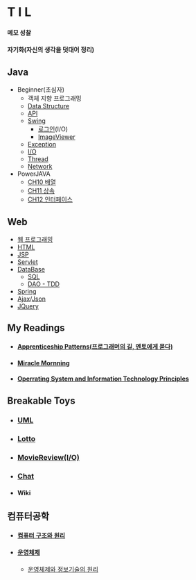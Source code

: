 
T I L
=====
#### 메모 성찰
#### 자기화(자신의 생각을 덧대어 정리)

## Java
  * Beginner(초심자)
    * 객체 지향 프로그래밍
    * [Data Structure](https://github.com/1000004/TIL/tree/main/Java/Data_Structure)
    * [API](https://github.com/1000004/TIL/tree/main/Java/API)
    * [Swing](https://github.com/1000004/TIL/tree/main/Swing)
        * [로그인](https://github.com/1000004/PERSONAL-PROJECTS/tree/project/Login)(I/O)
        * [ImageViewer](https://github.com/1000004/PERSONAL-PROJECTS/tree/project/ImageViewer)
    * [Exception](https://github.com/1000004/TIL/tree/main/Java/Exception)
    * [I/O](https://github.com/1000004/TIL/tree/main/IO#readme)
    * [Thread](https://github.com/1000004/TIL/tree/main/Thread)
    * [Network](https://github.com/yeRim650/TIL/tree/main/Network)
  * PowerJAVA
    * [CH10 배열](https://github.com/1000004/TLI/tree/main/Java/CH10_%EB%B0%B0%EC%97%B4)
    * [CH11 상속](https://github.com/1000004/TLI/tree/main/Java/CH11_%EC%83%81%EC%86%8D)
    * [CH12 인터페이스](https://github.com/1000004/TIL/tree/main/Java/CH12_%EC%9D%B8%ED%84%B0%ED%8E%98%EC%9D%B4%EC%8A%A4)
 ## Web
  * [웹 프로그래밍](https://github.com/yeRim650/TIL/tree/main/web)
  * [HTML](https://github.com/yeRim650/TIL/tree/main/HTML)
  * [JSP](https://github.com/yeRim650/TIL/tree/main/jsp)
  * [Servlet](https://github.com/yeRim650/TIL/tree/main/servlet)
  * [DataBase](https://github.com/yeRim650/TIL/tree/main/DB)
    * [SQL](https://github.com/yeRim650/TIL/tree/main/DB/SQL)
    * [DAO - TDD](https://github.com/yeRim650/TIL/tree/main/DB/DAO)
  * [Spring](https://github.com/yeRim650/TIL/tree/main/Spring)
  * [Ajax](https://github.com/yeRim650/TIL/tree/main/Ajax)/[Json](https://github.com/yeRim650/TIL/tree/main/json)
  * [JQuery](https://github.com/yeRim650/TIL/tree/main/jquery)
 ## My Readings
  * #### [Apprenticeship Patterns(프로그래머의 길, 멘토에게 묻다)](https://github.com/1000004/TIL/blob/main/ApprenticeshipPatterns.md)
  * #### [Miracle Mornning](https://github.com/1000004/TIL/blob/main/MIRACLE_MORNNING.md)
  * #### [Operrating System and Information Technology Principles](https://github.com/1000004/TIL/tree/main/OS/ositp)
## Breakable Toys
 * ### [UML](https://github.com/1000004/PERSONAL-PROJECTS/tree/project/star)
 * ### [Lotto](https://github.com/1000004/PERSONAL-PROJECTS/tree/project/Lotto)
 * ### [MovieReview(I/O)](https://github.com/yeRim650/PERSONAL-PROJECTS/tree/project/MovieReview)
 * ### [Chat](https://github.com/yeRim650/PERSONAL-PROJECTS/tree/project/Chat)
 * #### Wiki
## 컴퓨터공학
 * #### [컴퓨터 구조와 원리](https://github.com/1000004/TIL/blob/main/computer_architectur.md)
 * #### [운영체제](https://github.com/1000004/TIL/tree/main/OS)
   * [운영체제와 정보기술의 원리](https://github.com/1000004/TIL/tree/main/OS/ositp)

